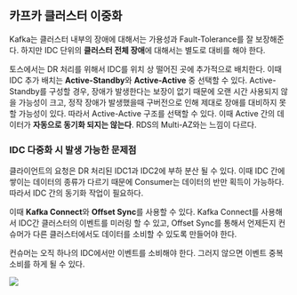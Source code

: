 ## 카프카 클러스터 이중화

Kafka는 클러스터 내부의 장애에 대해서는 가용성과 Fault-Tolerance를 잘 보장해준다. 하지만 IDC 단위의 **클러스터 전체 장애**에 대해서는 별도로 대비를 해야 한다.

토스에서는 DR 처리를 위해서 IDC를 위치 상 떨어진 곳에 추가적으로 배치한다. 이때 IDC 추가 배치는 **Active-Standby**와 **Active-Active** 중 선택할 수 있다. Active-Standby를 구성할 경우, 장애가 발생한다는 보장이 없기 때문에 오랜 시간 사용되지 않을 가능성이 크고, 정작 장애가 발생했을때 구버전으로 인해 제대로 장애를 대비하지 못할 가능성이 있다. 따라서 Active-Active 구조를 선택할 수 있다. 이때 Active 간의 데이터가 **자동으로 동기화 되지는 않는다**. RDS의 Multi-AZ와는 느낌이 다르다.

### IDC 다중화 시 발생 가능한 문제점
클라이언트의 요청은 DR 처리된 IDC1과 IDC2에 부하 분산 될 수 있다. 이때 IDC 간에 쌓이는 데이터의 종류가 다르기 때문에 Consumer는 데이터의 반만 획득이 가능하다. 따라서 IDC 간의 동기화 작업이 필요하다.

이때 **Kafka Connect**와 **Offset Sync**를 사용할 수 있다. Kafka Connect를 사용해서 IDC간 클러스터의 이벤트를 미러링 할 수 있고, Offset Sync를 통해서 언제든지 컨슈머가 다른 클러스터에서도 데이터를 소비할 수 있도록 만들어야 한다.

컨슈머는 오직 하나의 IDC에서만 이벤트를 소비해야 한다. 그러지 않으면 이벤트 중복 소비를 하게 될 수 있다.


![](https://i.imgur.com/52GLoJo.png)

